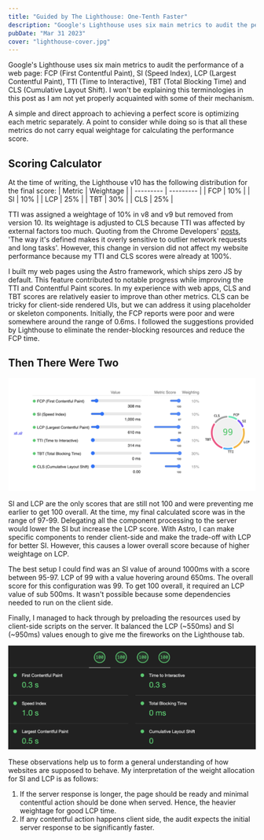 ```yaml
---
title: "Guided by The Lighthouse: One-Tenth Faster"
description: "Google's Lighthouse uses six main metrics to audit the performance of a web page: FCP, SI, LCP , TTI , TBT and CLS."
pubDate: "Mar 31 2023"
cover: "lighthouse-cover.jpg"
---
```


Google's Lighthouse uses six main metrics to audit the performance of a web page: FCP (First Contentful Paint),
SI (Speed Index), LCP (Largest Contentful Paint), TTI (Time to Interactive), TBT (Total Blocking Time) and
CLS (Cumulative Layout Shift). I won't be explaining this terminologies in this post as I am not yet properly
acquainted with some of their mechanism. 

A simple and direct approach to achieving a perfect score is optimizing each metric separately. A point to consider while
doing so is that all these metrics do not carry equal weightage for calculating the performance score.

## Scoring Calculator

At the time of writing, the Lighthouse v10 has the following distribution for the final score:
| Metric    | Weightage |
| --------- | --------- |
| FCP       | 10%       |
| SI        | 10%       |
| LCP       | 25%       |
| TBT       | 30%       |
| CLS       | 25%       |

TTI was assigned a weightage of 10% in v8 and v9 but removed from version 10. Its weightage is adjusted
to CLS because TTI was affected by external factors too much. Quoting from the Chrome Developers'
<a href="https://developer.chrome.com/posts/lighthouse-10-0/" target="_blank">posts</a>, 'The way it's defined
makes it overly sensitive to outlier network requests and long tasks'. However, this change in version
did not affect my website performance because my TTI and CLS scores were already at 100%.

I built my web pages using the Astro framework, which ships zero JS by default. This feature contributed
to notable progress while improving the TTI and Contentful Paint scores. In my experience with web apps,
CLS and TBT scores are relatively easier to improve than other metrics. CLS can be tricky for client-side
rendered UIs, but we can address it using placeholder or skeleton components. Initially, the FCP reports
were poor and were somewhere around the range of 0.6ms. I followed the suggestions provided by Lighthouse
to eliminate the render-blocking resources and reduce the FCP time.

## Then There Were Two

![Best Setup](../../assets/images/best-setup.png)

SI and LCP are the only scores that are still not 100 and were preventing me earlier to get 100 overall.
At the time, my final calculated score was in the range of 97-99. Delegating all the component processing
to the server would lower the SI but increase the LCP score. With Astro, I can make specific components to
render client-side and make the trade-off with LCP for better SI. However, this causes a lower overall score
because of higher weightage on LCP.

The best setup I could find was an SI value of around 1000ms with a score between 95-97. LCP of 99 with a value
hovering around 650ms. The overall score for this configuration was 99. To get 100 overall, it required an LCP
value of sub 500ms. It wasn't possible because some dependencies needed to run on the client side.

Finally, I managed to hack through by preloading the resources used by client-side scripts on the server. It
balanced the LCP (~550ms) and SI (~950ms) values enough to give me the fireworks on the Lighthouse tab.

![Hundred Overall](../../assets/images/hundred-overall.png)

These observations help us to form a general understanding of how websites are supposed to behave.
My interpretation of the weight allocation for SI and LCP is as follows:
1. If the server response is longer, the page should be ready and minimal contentful action
should be done when served. Hence, the heavier weightage for good LCP time.
2. If any contentful action happens client side, the audit expects the initial server response
to be significantly faster.

